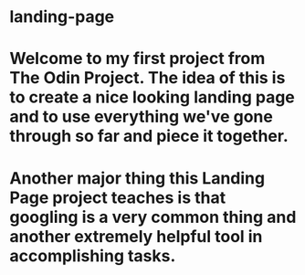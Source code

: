 # landing-page
# Welcome to my first project from The Odin Project. The idea of this is to create a nice looking landing page and to use everything we've gone through so far and piece it together.
# Another major thing this Landing Page project teaches is that googling is a very common thing and another extremely helpful tool in accomplishing tasks. 
